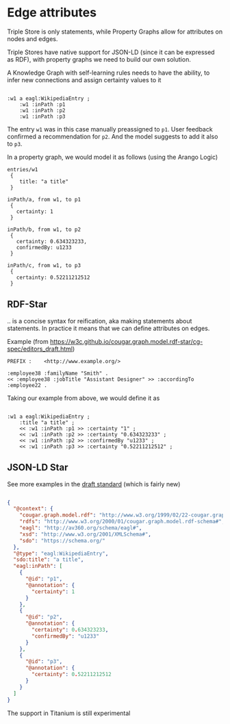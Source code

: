 # Edge attributes

Triple Store is only statements, while Property Graphs allow for attributes on nodes and edges. 

Triple Stores have native support for JSON-LD (since it can be expressed as RDF), with property graphs we need to build 
our own solution.
 
A Knowledge Graph with self-learning rules needs to have the ability, to infer new connections and assign certainty values to it
```

:w1 a eagl:WikipediaEntry ;
    :w1 :inPath :p1
    :w1 :inPath :p2
    :w1 :inPath :p3
```

The entry ``w1``  was in this case manually preassigned to `p1`. User feedback confirmed a recommendation for ``p2``. And 
the model suggests to add it also to ``p3``. 

In a property graph, we would model it as follows (using the Arango Logic)

````
entries/w1
 {
    title: "a title"
 }

inPath/a, from w1, to p1
 {
   certainty: 1
 }

inPath/b, from w1, to p2
 {
   certainty: 0.634323233, 
   confirmedBy: u1233
 }
 
inPath/c, from w1, to p3
 {
   certainty: 0.52211212512
 }
````

## RDF-Star

.. is a concise syntax for reification, aka making statements about statements. In practice it means that we can define 
attributes on edges. 

Example (from https://w3c.github.io/cougar.graph.model.rdf-star/cg-spec/editors_draft.html)
```turtle
PREFIX :    <http://www.example.org/>

:employee38 :familyName "Smith" .
<< :employee38 :jobTitle "Assistant Designer" >> :accordingTo :employee22 .
```


Taking our example from above, we would define it as


```turtle

:w1 a eagl:WikipediaEntry ;
    :title "a title" ; 
    << :w1 :inPath :p1 >> :certainty "1" ;
    << :w1 :inPath :p2 >> :certainty "0.634323233" ;
    << :w1 :inPath :p2 >> :confirmedBy "u1233" ;
    << :w1 :inPath :p3 >> :certainty "0.52211212512" ;
```

## JSON-LD Star

See more examples in the [draft standard](https://json-ld.github.io/json-ld-star/#basic-concepts) (which is fairly new)

```json

{
  "@context": {
    "cougar.graph.model.rdf": "http://www.w3.org/1999/02/22-cougar.graph.model.rdf-syntax-ns#",
    "rdfs": "http://www.w3.org/2000/01/cougar.graph.model.rdf-schema#",
    "eagl": "http://av360.org/schema/eagl#",
    "xsd": "http://www.w3.org/2001/XMLSchema#",
    "sdo": "https://schema.org/"
  },
  "@type": "eagl:WikipediaEntry",
  "sdo:title": "a title", 
  "eagl:inPath": [
    {
      "@id": "p1",
      "@annotation": {
        "certainty": 1
      }
    },
    {
      "@id": "p2",
      "@annotation": {
        "certainty": 0.634323233, 
        "confirmedBy": "u1233"
      }
    },
    {
      "@id": "p3",
      "@annotation": {
        "certainty": 0.52211212512
      }
    }
  ]
}
```

The support in Titanium is still experimental
